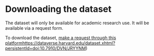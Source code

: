 # Downloading the dataset
The dataset will only be available for academic research use. It will be available via a request form.

To download the dataset,  [make a request through this platform](https://dataverse.harvard.edu/dataset.xhtml?persistentId=doi:10.7910/DVN/JRYYNM)https://dataverse.harvard.edu/dataset.xhtml?persistentId=doi:10.7910/DVN/JRYYNM)

